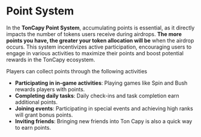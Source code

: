 # Point System

In the **TonCapy Point System**, accumulating points is essential, as it directly impacts the number of tokens users receive during airdrops. **The more points you have, the greater your token allocation will be** when the airdrop occurs. This system incentivizes active participation, encouraging users to engage in various activities to maximize their points and boost potential rewards in the TonCapy ecosystem.

Players can collect points through the following activities

* **Participating in in-game activities**: Playing games like Spin and Bush rewards players with points.
* **Completing daily tasks**: Daily check-ins and task completion earn additional points.
* **Joining events**: Participating in special events and achieving high ranks will grant bonus points.
* **Inviting friends**: Bringing new friends into Ton Capy is also a quick way to earn points.
